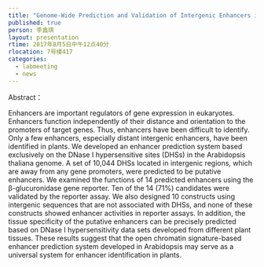 ```yaml
---
title: "Genome-Wide Prediction and Validation of Intergenic Enhancers in Arabidopsis Using Open  Chromatin Signatures "
published: true
person: 李鑫琪
layout: presentation
rtime: 2017年8月5日中午12点40分
rlocation: 7号楼417
categories:
  - labmeeting
  - news
---
```


Abstract：

Enhancers are important regulators of gene expression in eukaryotes. Enhancers function independently of their distance and orientation to the promoters of target genes. Thus, enhancers have been difficult to identify. Only a few enhancers, especially distant intergenic enhancers, have been identified in plants. We developed an enhancer prediction system based exclusively on the DNase I hypersensitive sites (DHSs) in the Arabidopsis thaliana genome. A set of 10,044 DHSs located in intergenic regions, which are away from any gene promoters, were predicted to be putative enhancers. We examined the functions of 14 predicted enhancers using the β-glucuronidase gene reporter. Ten of the 14 (71%) candidates were validated by the reporter assay. We also designed 10 constructs using intergenic sequences that are not associated with DHSs, and none of these constructs showed enhancer activities in reporter assays. In addition, the tissue specificity of the putative enhancers can be precisely predicted based on DNase I hypersensitivity data sets developed from different plant tissues. These results suggest that the open chromatin signature-based enhancer prediction system developed in Arabidopsis may serve as a universal system for enhancer identification in plants.


